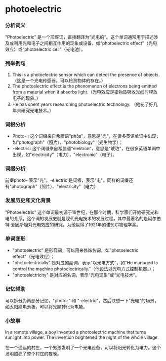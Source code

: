 # photoelectric

### 分析词义

  

"Photoelectric" 是一个形容词，直接翻译为“光电的”。这个单词通常用于描述涉及或利用光和电子之间相互作用的现象或设备，如“photoelectric effect”（光电效应）或“photoelectric cell”（光电池）。

  

### 列举例句

  

1.  This is a photoelectric sensor which can detect the presence of objects.（这是一个光电传感器，可以检测物体的存在。）
2.  The photoelectric effect is the phenomenon of electrons being emitted from a material when it absorbs light.（光电效应是指物质吸收光线时释放电子的现象。）
3.  He has spent years researching photoelectric technology. （他花了好几年来研究光电技术。）

  

### 词根分析

  

*   Photo- : 这个词缀来自希腊语"phōs"，意思是"光"，在很多英语单词中出现，如"photograph"（照片），"photobiology"（光生物学）；
*   \-electric: 这个词缀来自希腊语“ēlektron”，意思是"琥珀"，在很多英语单词中出现，如"electricity"（电力），"electronic"（电子）。

  

### 词缀分析

  

前缀photo- 表示"光"，-electric 是词根，表示"电"，同样的词缀还有"photograph"（照片）、"electricity"（电力）

  

### 发展历史和文化背景

  

"Photoelectric" 这个单词最初源于19世纪，在那个时期，科学家们开始研究光和电的关系。这个词的发展史就是现代光电技术的发展过程，其中最著名的是阿尔伯特·爱因斯坦对光电效应的研究，为他赢得了1921年的诺贝尔物理学奖。

  

### 单词变形

  

*   "photoelectric" 是形容词，可以用来修饰名词，如"photoelectric effect"（光电效应）；
*   "photoelectrically" 是对应的副词，表示"以光电方式"，如"He managed to control the machine photoelectrically."（他设法以光电方式控制机器。）；
*   "photoelectricity" 是对应的名词，表示“光电现象”或“光电技术”。

  

### 记忆辅助

  

可以拆分为两部分记忆，"photo-" 和 "-electric"，然后联想一下"光电"的场景，如太阳能电池板，可以将光能转化为电能。

  

### 小故事

  

In a remote village, a boy invented a photoelectric machine that turns sunlight into power. The invention brightened the night of the whole village.

  

在一个遥远的村庄，一个男孩发明了一个光电设备，可以将阳光转化为电力。这个发明照亮了整个村庄的夜晚。
